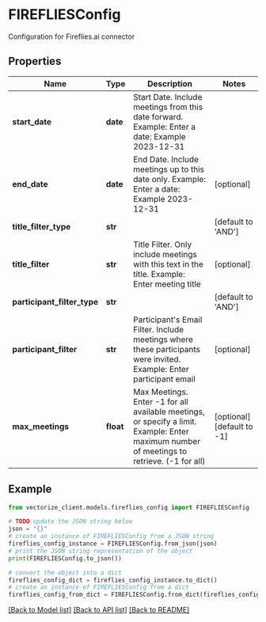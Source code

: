 # FIREFLIESConfig

Configuration for Fireflies.ai connector

## Properties

Name | Type | Description | Notes
------------ | ------------- | ------------- | -------------
**start_date** | **date** | Start Date. Include meetings from this date forward. Example: Enter a date: Example 2023-12-31 | 
**end_date** | **date** | End Date. Include meetings up to this date only. Example: Enter a date: Example 2023-12-31 | [optional] 
**title_filter_type** | **str** |  | [default to 'AND']
**title_filter** | **str** | Title Filter. Only include meetings with this text in the title. Example: Enter meeting title | [optional] 
**participant_filter_type** | **str** |  | [default to 'AND']
**participant_filter** | **str** | Participant&#39;s Email Filter. Include meetings where these participants were invited. Example: Enter participant email | [optional] 
**max_meetings** | **float** | Max Meetings. Enter -1 for all available meetings, or specify a limit. Example: Enter maximum number of meetings to retrieve. (-1 for all) | [optional] [default to -1]

## Example

```python
from vectorize_client.models.fireflies_config import FIREFLIESConfig

# TODO update the JSON string below
json = "{}"
# create an instance of FIREFLIESConfig from a JSON string
fireflies_config_instance = FIREFLIESConfig.from_json(json)
# print the JSON string representation of the object
print(FIREFLIESConfig.to_json())

# convert the object into a dict
fireflies_config_dict = fireflies_config_instance.to_dict()
# create an instance of FIREFLIESConfig from a dict
fireflies_config_from_dict = FIREFLIESConfig.from_dict(fireflies_config_dict)
```
[[Back to Model list]](../README.md#documentation-for-models) [[Back to API list]](../README.md#documentation-for-api-endpoints) [[Back to README]](../README.md)



